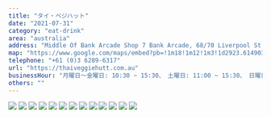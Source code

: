 ```yaml
---
title: "タイ・ベジハット"
date: "2021-07-31"
category: "eat-drink"
area: "australia"
address: "Middle Of Bank Arcade Shop 7 Bank Arcade, 68/70 Liverpool St, Hobart TAS 7000"
map: "https://www.google.com/maps/embed?pb=!1m18!1m12!1m3!1d2923.614903662075!2d147.3253917753172!3d-42.88097167114921!2m3!1f0!2f0!3f0!3m2!1i1024!2i768!4f13.1!3m3!1m2!1s0xaa6e7584b249864f%3A0xead14eb12d0d808c!2sThai%20Veggie%20Hutt!5e0!3m2!1sja!2sjp!4v1686146556001!5m2!1sja!2sjp"
telephone: "+61 (0)3 6289-6317"
url: "https://thaiveggiehutt.com.au"
businessHour: "月曜日〜金曜日: 10:30 ~ 15:30、　土曜日: 11:00 ~ 15:30、　日曜日: 定休日"
others: ""
---
```


![](../images/posts/9/1.webp)
![](../images/posts/9/2.webp)
![](../images/posts/9/3.webp)
![](../images/posts/9/4.webp)
![](../images/posts/9/5.webp)
![](../images/posts/9/6.webp)
![](../images/posts/9/7.webp)
![](../images/posts/9/8.webp)
![](../images/posts/9/9.webp)
![](../images/posts/9/10.webp)
![](../images/posts/9/11.webp)
![](../images/posts/9/12.webp)
![](../images/posts/9/13.webp)
